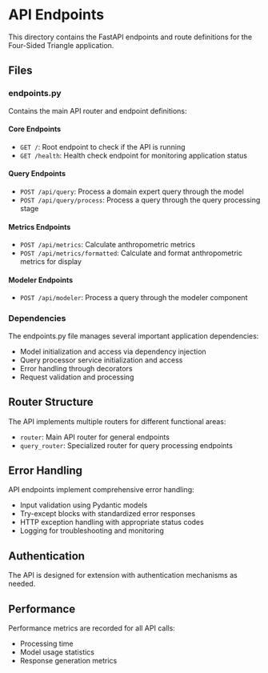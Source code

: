 # API Endpoints

This directory contains the FastAPI endpoints and route definitions for the Four-Sided Triangle application.

## Files

### endpoints.py
Contains the main API router and endpoint definitions:

#### Core Endpoints
- `GET /`: Root endpoint to check if the API is running
- `GET /health`: Health check endpoint for monitoring application status

#### Query Endpoints
- `POST /api/query`: Process a domain expert query through the model
- `POST /api/query/process`: Process a query through the query processing stage

#### Metrics Endpoints
- `POST /api/metrics`: Calculate anthropometric metrics
- `POST /api/metrics/formatted`: Calculate and format anthropometric metrics for display

#### Modeler Endpoints
- `POST /api/modeler`: Process a query through the modeler component

### Dependencies
The endpoints.py file manages several important application dependencies:
- Model initialization and access via dependency injection
- Query processor service initialization and access
- Error handling through decorators
- Request validation and processing

## Router Structure
The API implements multiple routers for different functional areas:
- `router`: Main API router for general endpoints
- `query_router`: Specialized router for query processing endpoints

## Error Handling
API endpoints implement comprehensive error handling:
- Input validation using Pydantic models
- Try-except blocks with standardized error responses
- HTTP exception handling with appropriate status codes
- Logging for troubleshooting and monitoring

## Authentication
The API is designed for extension with authentication mechanisms as needed.

## Performance
Performance metrics are recorded for all API calls:
- Processing time
- Model usage statistics
- Response generation metrics 